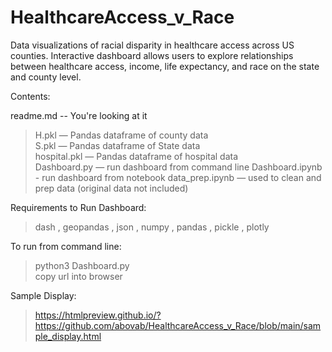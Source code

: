 # HealthcareAccess_v_Race

Data visualizations of racial disparity in healthcare access across US counties. Interactive dashboard allows users to explore relationships
between healthcare access, income, life expectancy, and race on the state and county level.


Contents:

readme.md -- You're looking at it  
>H.pkl — Pandas dataframe of county data  
S.pkl — Pandas dataframe of State data  
hospital.pkl — Pandas dataframe of hospital data  
Dashboard.py — run dashboard from command line
Dashboard.ipynb - run dashboard from notebook
data_prep.ipynb — used to clean and prep data (original data not included)  


Requirements to Run Dashboard:

>dash , geopandas , json , numpy , pandas , pickle , plotly

To run from command line:

>python3 Dashboard.py  
copy url into browser

Sample Display:
>https://htmlpreview.github.io/?https://github.com/abovab/HealthcareAccess_v_Race/blob/main/sample_display.html
